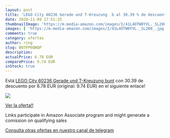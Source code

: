 ```yaml
---
layout: post
title: 'LEGO City 60236 Gerade und T-Kreuzung  b al 30.39 % de descuento'
date: 2020-11-09 17:51:25
thumbnailImage: 'https://m.media-amazon.com/images/I/41L4OTW0YVL._SL200_.jpg'
images: [ 'https://m.media-amazon.com/images/I/41L4OTW0YVL._SL200_.jpg' ]
comments: true
category: ofertas
author: ring
slug: B07FP6QNQP
description:
actualPrice: 6.78 EUR
comparePrice: 9.74 EUR
inStock: true
---
```


Está [LEGO City 60236 Gerade und T-Kreuzung  bunt](https://www.amazon.de/dp/B07FP6QNQP/?tag=redken02-21) con 30.39 de descuento por 6.78 EUR (original: 9.74 EUR) en el siguiente enlace!

[![](https://m.media-amazon.com/images/I/41L4OTW0YVL._SL200_.jpg)](https://www.amazon.de/dp/B07FP6QNQP/?tag=redken02-21)

[Ver la oferta!!](https://www.amazon.de/dp/B07FP6QNQP/?tag=redken02-21)

Links participate in Amazon Associate program and might generate a comission on qualifying sales

[Consulta otras ofertas en nuestro canal de telegram](https://t.me/s/ofertas25)
